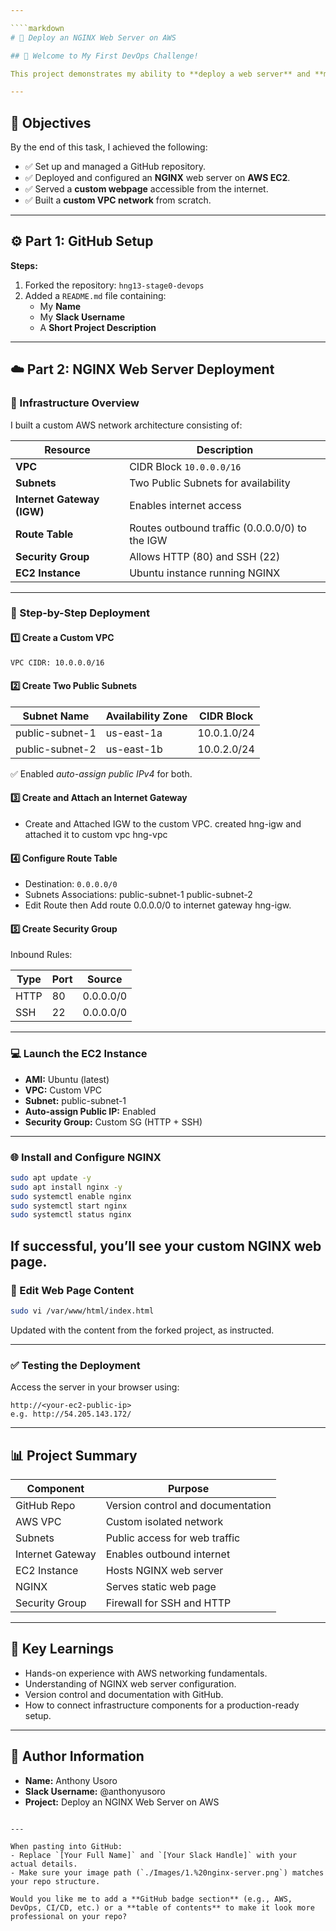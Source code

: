 ```yaml
---

````markdown
# 🚀 Deploy an NGINX Web Server on AWS

## 🎉 Welcome to My First DevOps Challenge!

This project demonstrates my ability to **deploy a web server** and **manage a GitHub workflow**, closely mirroring real-world DevOps environments.

---
```


## 🧩 Objectives

By the end of this task, I achieved the following:
- ✅ Set up and managed a GitHub repository.
- ✅ Deployed and configured an **NGINX** web server on **AWS EC2**.
- ✅ Served a **custom webpage** accessible from the internet.
- ✅ Built a **custom VPC network** from scratch.

---

## ⚙️ Part 1: GitHub Setup

**Steps:**
1. Forked the repository: `hng13-stage0-devops`
2. Added a `README.md` file containing:
   - My **Name**
   - My **Slack Username**
   - A **Short Project Description**

---

## ☁️ Part 2: NGINX Web Server Deployment

### 🧭 Infrastructure Overview

I built a custom AWS network architecture consisting of:

| Resource | Description |
|-----------|--------------|
| **VPC** | CIDR Block `10.0.0.0/16` |
| **Subnets** | Two Public Subnets for availability |
| **Internet Gateway (IGW)** | Enables internet access |
| **Route Table** | Routes outbound traffic (0.0.0.0/0) to the IGW |
| **Security Group** | Allows HTTP (80) and SSH (22) |
| **EC2 Instance** | Ubuntu instance running NGINX |

---

### 🔧 Step-by-Step Deployment

#### 1️⃣ Create a Custom VPC
```bash
VPC CIDR: 10.0.0.0/16
````

#### 2️⃣ Create Two Public Subnets

| Subnet Name     | Availability Zone | CIDR Block  |
| --------------- | ----------------- | ----------- |
| public-subnet-1 | us-east-1a        | 10.0.1.0/24 |
| public-subnet-2 | us-east-1b        | 10.0.2.0/24 |

✅ Enabled *auto-assign public IPv4* for both.

#### 3️⃣ Create and Attach an Internet Gateway

* Create and Attached IGW to the custom VPC.
created hng-igw and attached it to custom vpc hng-vpc

#### 4️⃣ Configure Route Table

* Destination: `0.0.0.0/0`
* Subnets Associations: public-subnet-1
                        public-subnet-2
* Edit Route then Add route 0.0.0.0/0 to internet gateway hng-igw.

#### 5️⃣ Create Security Group

Inbound Rules:

| Type | Port | Source    |
| ---- | ---- | --------- |
| HTTP | 80   | 0.0.0.0/0 |
| SSH  | 22   | 0.0.0.0/0 |

---

### 💻 Launch the EC2 Instance

* **AMI:** Ubuntu (latest)
* **VPC:** Custom VPC
* **Subnet:** public-subnet-1
* **Auto-assign Public IP:** Enabled
* **Security Group:** Custom SG (HTTP + SSH)

---

### 🌐 Install and Configure NGINX

```bash
sudo apt update -y
sudo apt install nginx -y
sudo systemctl enable nginx
sudo systemctl start nginx
sudo systemctl status nginx
```
If successful, you’ll see your **custom NGINX web page**.
---

### 📝 Edit Web Page Content

```bash
sudo vi /var/www/html/index.html
```

Updated with the content from the forked project, as instructed.

---

### ✅ Testing the Deployment

Access the server in your browser using:

```
http://<your-ec2-public-ip>
e.g. http://54.205.143.172/

```

---

## 📊 Project Summary

| Component        | Purpose                           |
| ---------------- | --------------------------------- |
| GitHub Repo      | Version control and documentation |
| AWS VPC          | Custom isolated network           |
| Subnets          | Public access for web traffic     |
| Internet Gateway | Enables outbound internet         |
| EC2 Instance     | Hosts NGINX web server            |
| NGINX            | Serves static web page            |
| Security Group   | Firewall for SSH and HTTP         |

---

## 🧠 Key Learnings

* Hands-on experience with AWS networking fundamentals.
* Understanding of NGINX web server configuration.
* Version control and documentation with GitHub.
* How to connect infrastructure components for a production-ready setup.

---

## 👤 Author Information

* **Name:** Anthony Usoro
* **Slack Username:** @anthonyusoro
* **Project:** Deploy an NGINX Web Server on AWS

```

---

When pasting into GitHub:
- Replace `[Your Full Name]` and `[Your Slack Handle]` with your actual details.  
- Make sure your image path (`./Images/1.%20nginx-server.png`) matches your repo structure.  

Would you like me to add a **GitHub badge section** (e.g., AWS, DevOps, CI/CD, etc.) or a **table of contents** to make it look more professional on your repo?
```
